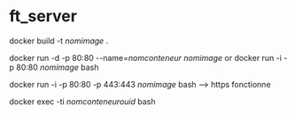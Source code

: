 # ft_server

docker build -t *nomimage* .

docker run -d -p 80:80 --name=*nomconteneur* *nomimage*
or
docker run -i -p 80:80 *nomimage* bash

docker run -i -p 80:80 -p 443:443 *nomimage* bash --> https fonctionne

docker exec -ti *nomconteneurouid* bash